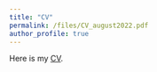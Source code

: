 ```yaml
---
title: "CV"
permalink: /files/CV_august2022.pdf
author_profile: true
---
```


Here is my [CV](http://auroregonzalez.github.io/files/CV_august2022.pdf).
